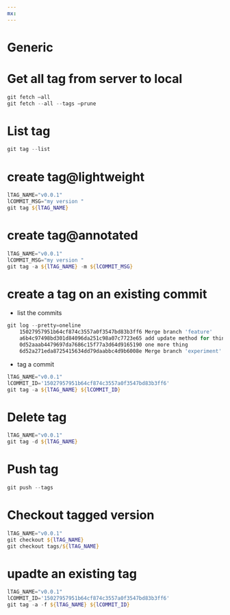 ```yaml
---
mx:  
---
```


# Generic 



# Get all tag from server to local
```powershell
git fetch –all
git fetch --all --tags –prune
```

# List tag
```powershell
git tag --list
```

# create tag@lightweight
```powershell
lTAG_NAME="v0.0.1"
lCOMMIT_MSG="my version "
git tag ${lTAG_NAME}
```
# create tag@annotated 
```powershell
lTAG_NAME="v0.0.1"
lCOMMIT_MSG="my version "
git tag -a ${lTAG_NAME} -m ${lCOMMIT_MSG}
```

# create a tag on an existing commit
- list the commits
```powershell
git log --pretty=oneline
    15027957951b64cf874c3557a0f3547bd83b3ff6 Merge branch 'feature'
    a6b4c97498bd301d84096da251c98a07c7723e65 add update method for thing
    0d52aaab4479697da7686c15f77a3d64d9165190 one more thing
    6d52a271eda8725415634dd79daabbc4d9b6008e Merge branch 'experiment'
```
- tag a commit
```powershell
lTAG_NAME="v0.0.1"
lCOMMIT_ID='15027957951b64cf874c3557a0f3547bd83b3ff6'
git tag -a ${lTAG_NAME} ${lCOMMIT_ID}
```

# Delete tag
```powershell
lTAG_NAME="v0.0.1"
git tag -d ${lTAG_NAME}
```

# Push tag
```powershell
git push --tags
```

# Checkout tagged version
```powershell
lTAG_NAME="v0.0.1"
git checkout ${lTAG_NAME}
git checkout tags/${lTAG_NAME}
```


# upadte an existing tag 
```powershell
lTAG_NAME="v0.0.1"
lCOMMIT_ID='15027957951b64cf874c3557a0f3547bd83b3ff6'
git tag -a -f ${lTAG_NAME} ${lCOMMIT_ID}
```






